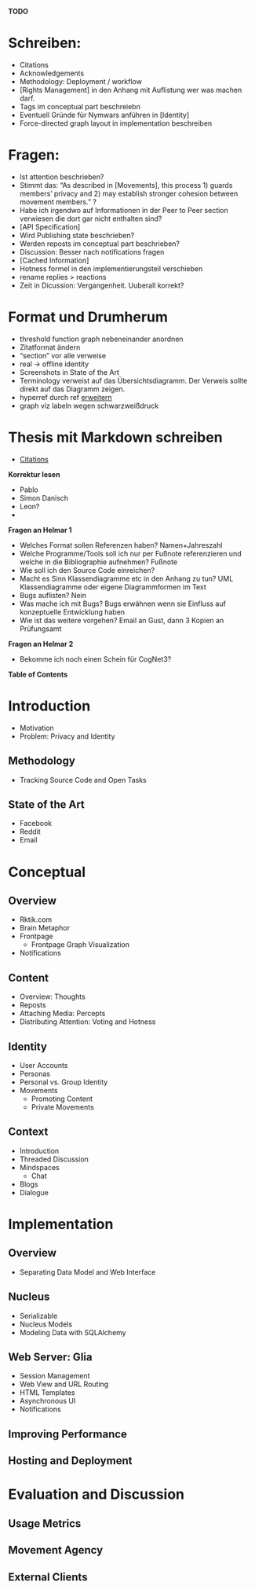 **TODO**

# Schreiben:
- Citations
- Acknowledgements
- Methodology: Deployment / workflow
- [Rights Management] in den Anhang mit Auflistung wer was machen darf.
- Tags im conceptual part beschreiebn
- Eventuell Gründe für Nymwars anführen in [Identity]
- Force-directed graph layout in implementation beschreiben

# Fragen:
- Ist attention beschrieben?
- Stimmt das: “As described in [Movements], this process 1) guards members’ privacy and 2) may establish stronger cohesion between movement members.” ?
- Habe ich irgendwo auf Informationen in der Peer to Peer section verwiesen die dort gar nicht enthalten sind?
- [API Specification]
- Wird Publishing state beschrieben?
- Werden reposts im conceptual part beschrieben?
- Discussion: Besser nach notifications fragen
- [Cached Information]
- Hotness formel in den implementierungsteil verschieben
- rename replies > reactions
- Zeit in Dicussion: Vergangenheit. Uuberall korrekt?

# Format und Drumherum
- threshold function graph nebeneinander anordnen
- Zitatformat ändern
- “section” vor alle verweise
- real -> offline identity
- Screenshots in State of the Art
- Terminology verweist auf das Übersichtsdiagramm. Der Verweis sollte direkt auf das Diagramm zeigen.
- hyperref durch ref [erweitern](https://en.wikibooks.org/wiki/LaTeX/Hyperlinks#Hyperref)
- graph viz labeln  wegen schwarzweißdruck

# Thesis mit Markdown schreiben
- [Citations](http://pandoc.org/demo/example19/Extension-citations.html)

**Korrektur lesen**
- Pablo
- Simon Danisch
- Leon?
- 

**Fragen an Helmar 1**

- Welches Format sollen Referenzen haben? 
	Namen+Jahreszahl
- Welche Programme/Tools soll ich nur per Fußnote referenzieren und welche in die Bibliographie aufnehmen?
	Fußnote
- Wie soll ich den Source Code einreichen?
- Macht es Sinn Klassendiagramme etc in den Anhang zu tun?
	UML Klassendiagramme oder eigene Diagrammformen im Text
- Bugs auflisten?
	Nein
- Was mache ich mit Bugs? 
	Bugs erwähnen wenn sie Einfluss auf konzeptuelle Entwicklung haben
- Wie ist das weitere vorgehen?
	Email an Gust, dann 3 Kopien an Prüfungsamt

**Fragen an Helmar 2**
- Bekomme ich noch einen Schein für CogNet3?

**Table of Contents**


# Introduction

- Motivation
- Problem: Privacy and Identity

## Methodology

- Tracking Source Code and Open Tasks

## State of the Art

- Facebook
- Reddit
- Email


# Conceptual

## Overview

- Rktik.com
- Brain Metaphor
- Frontpage
	- Frontpage Graph Visualization
- Notifications

## Content

- Overview: Thoughts
- Reposts
- Attaching Media: Percepts
- Distributing Attention: Voting and Hotness 

## Identity

- User Accounts
- Personas
- Personal vs. Group Identity
- Movements
	- Promoting Content
	- Private Movements

## Context

- Introduction
- Threaded Discussion
- Mindspaces
	- Chat
- Blogs
- Dialogue


# Implementation

## Overview

- Separating Data Model and Web Interface

## Nucleus

- Serializable
- Nucleus Models
- Modeling Data with SQLAlchemy

## Web Server: Glia

- Session Management
- Web View and URL Routing
- HTML Templates
- Asynchronous UI
- Notifications

## Improving Performance

## Hosting and Deployment

# Evaluation and Discussion

## Usage Metrics

## Movement Agency

## External Clients